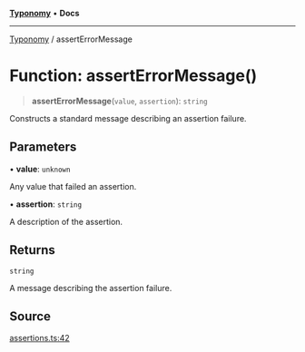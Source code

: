 [**Typonomy**](../README.md) • **Docs**

***

[Typonomy](../globals.md) / assertErrorMessage

# Function: assertErrorMessage()

> **assertErrorMessage**(`value`, `assertion`): `string`

Constructs a standard message describing an assertion failure.

## Parameters

• **value**: `unknown`

Any value that failed an assertion.

• **assertion**: `string`

A description of the assertion.

## Returns

`string`

A message describing the assertion failure.

## Source

[assertions.ts:42](https://github.com/softcraft-development/typonomy/blob/bcea019d216cf7f686cf96fe07d66281dfcae070/src/assertions.ts#L42)

